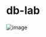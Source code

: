 # db-lab
![image](https://user-images.githubusercontent.com/101402611/217916749-ad7dd994-bf21-46ed-9dd1-256baac39281.png)
